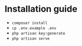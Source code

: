 # Installation guide

* `composer install`
* `cp .env.example .env`
* `php artisan key:generate`
* `php artisan serve`
